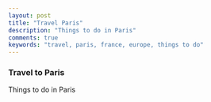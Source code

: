 ```yaml
---
layout: post
title: "Travel Paris"
description: "Things to do in Paris"
comments: true
keywords: "travel, paris, france, europe, things to do"
---
```


### Travel to Paris

Things to do in Paris